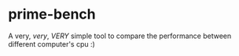 # prime-bench

A very, *very*, _*VERY*_ simple tool to compare the performance between different computer's cpu :)
